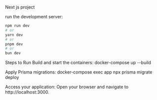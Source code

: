 Next js project

run the development server:

```bash
npm run dev
# or
yarn dev
# or
pnpm dev
# or
bun dev
```

Steps to Run
Build and start the containers:
docker-compose up --build

Apply Prisma migrations:
docker-compose exec app npx prisma migrate deploy

Access your application: Open your browser and navigate to http://localhost:3000.